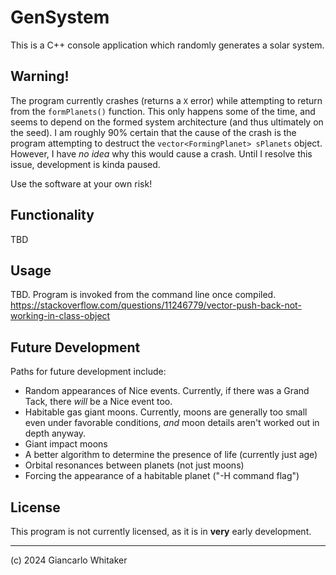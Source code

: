 # GenSystem

This is a C++ console application which randomly generates a solar system.

## Warning!

The program currently crashes (returns a ```X``` error) while attempting to return from the ```formPlanets()``` function.  This only happens some of the time, and seems to depend on the formed system architecture (and thus ultimately on the seed).  I am roughly 90% certain that the cause of the crash is the program attempting to destruct the ```vector<FormingPlanet> sPlanets``` object.  However, I have *no idea* why this would cause a crash.  Until I resolve this issue, development is kinda paused.

Use the software at your own risk!

## Functionality

TBD

## Usage

TBD.  Program is invoked from the command line once compiled.
https://stackoverflow.com/questions/11246779/vector-push-back-not-working-in-class-object
## Future Development

Paths for future development include:

* Random appearances of Nice events.  Currently, if there was a Grand Tack, there *will* be a Nice event too.
* Habitable gas giant moons.  Currently, moons are generally too small even under favorable conditions, *and* moon details aren't worked out in depth anyway.
* Giant impact moons
* A better algorithm to determine the presence of life (currently just age)
* Orbital resonances between planets (not just moons)
* Forcing the appearance of a habitable planet ("-H command flag")

## License

This program is not currently licensed, as it is in **very** early development.

---

(c) 2024 Giancarlo Whitaker
